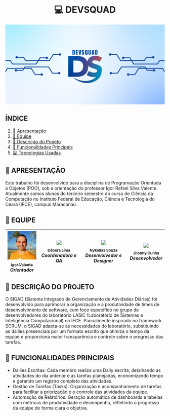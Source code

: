 
<div style="text-align: center;">

# 💻 DEVSQUAD 
<img title=" DevSquad" src="banner.png">

</div>

## ÍNDICE
1. [📜 Apresentação](#apresentação)
2. [👥 Equipe](#equipe)
3. [📘 Descrição do Projeto](#descrição-do-projeto)
4. [🌟 Funcionalidades Principais](#funcionalidades-principais)
5. [💻 Tecnologias Usadas](#tecnologias-usadas)

## 📜 APRESENTAÇÃO
Este trabalho foi desenvolvido para a disciplina de Programação Orientada a Objetos (POO), sob a orientação do professor Igor Rafael Silva Valente. Atualmente somos alunos do terceiro semestre do curso de Ciência da Computação no Instituto Federal de Educação, Ciência e Tecnologia do Ceará (IFCE), campus Maracanaú.

## 👥 EQUIPE
| [<img src="prof. Igor.png" width=110> <br><sub> Igor Valente </sub>](https://github.com/igorvalente1004) <br> <i>Orientador</i> | [<img src="https://avatars.githubusercontent.com/u/120287932?s=400&u=8aecd1353167baa60b5b7ad71501a738977bf2f9&v=4" width=115> <br><sub> Débora Lima </sub>](https://github.com/deboradls) <br> <i>Coordenadora e QA</i> | [<img src="https://avatars.githubusercontent.com/u/147006376?v=4" width=115> <br><sub> Nykollas Souza </sub>](https://github.com/eholuizao) <br> <i>Desenvolvedor e Designer</i> | [<img src="https://avatars.githubusercontent.com/u/87949563?v=4" width=115> <br> <sub> Jhonny Cunha </sub>](https://github.com/jhonnycs) <br> <i>Desenvolvedor</i> | 
| :---: | :---: | :---: | :---: |

## 📘 DESCRIÇÃO DO PROJETO
O SIGAD (Sistema Integrado de Gerenciamento de Atividades Diárias) foi desenvolvido para aprimorar a organização e a produtividade de times de desenvolvimento de software, com foco específico no grupo de desenvolvedores do laboratório LASIC (Laboratório de Sistemas e Inteligência Computacional) no IFCE. Parcialmente inspirado no framework SCRUM, o SIGAD adapta-se às necessidades do laboratório, substituindo as dailies presenciais por um formato escrito que otimiza o tempo da equipe e proporciona maior transparência e controle sobre o progresso das tarefas.

## 🌟 FUNCIONALIDADES PRINCIPAIS
- Dailies Escritas: Cada membro realiza uma Daily escrita, detalhando as atividades do dia anterior e as tarefas planejadas, economizando tempo e gerando um registro completo das atividades.
- Gestão de Tarefas (Tasks): Organização e acompanhamento de tarefas para facilitar a priorização e o controle das atividades da equipe.
- Automação de Relatórios: Geração automática de dashboards e tabelas com métricas de produtividade e desempenho, refletindo o progresso da equipe de forma clara e objetiva.

<!-- ## 💻 TECNOLOGIAS USADAS -->
